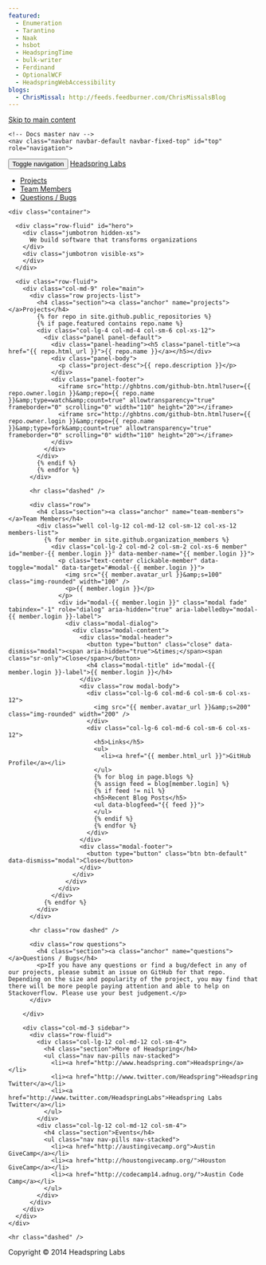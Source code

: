```yaml
---
featured:
  - Enumeration
  - Tarantino
  - Naak
  - hsbot
  - HeadspringTime
  - bulk-writer
  - Ferdinand
  - OptionalWCF
  - HeadspringWebAccessibility
blogs:
  - ChrisMissal: http://feeds.feedburner.com/ChrisMissalsBlog
---
```


<head>
<!-- Meta, title, CSS, favicons, etc. -->
<meta charset="utf-8">
<meta http-equiv="X-UA-Compatible" content="IE=edge">
<meta name="viewport" content="width=device-width, initial-scale=1">

<title>Headspring Labs</title>
<link href="bootstrap.min.css" rel="stylesheet">
<link href="custom.css" rel="stylesheet">

<!-- Favicons -->
<link rel="apple-touch-icon-precomposed" href="/apple-touch-icon-precomposed.png">
<link rel="icon" href="favicon.ico">
  </head>
  <body>
    <a class="sr-only sr-only-focusable" href="#content">Skip to main content</a>

    <!-- Docs master nav -->
    <nav class="navbar navbar-default navbar-fixed-top" id="top" role="navigation">
  <div class="container">
    <div class="navbar-header">
      <button class="navbar-toggle" type="button" data-toggle="collapse" data-target=".bs-navbar-collapse">
        <span class="sr-only">Toggle navigation</span>
        <span class="icon-bar"></span>
        <span class="icon-bar"></span>
        <span class="icon-bar"></span>
      </button>
      <a href="/" class="navbar-brand">Headspring Labs</a>
    </div>
    <nav class="collapse navbar-collapse bs-navbar-collapse" role="navigation">
      <ul class="nav navbar-nav">
        <li>
          <a href="#projects">Projects</a>
        </li>
        <li>
          <a href="#team-members">Team Members</a>
        </li>
        <li>
          <a href="#questions">Questions / Bugs</a>
        </li>
      </ul>
    </nav>
  </div>
</nav>


    <div class="container">

      <div class="row-fluid" id="hero">
        <div class="jumbotron hidden-xs">
          We build software that transforms organizations
        </div>
        <div class="jumbotron visible-xs">
        </div>
      </div>

      <div class="row-fluid">
        <div class="col-md-9" role="main">
          <div class="row projects-list">
            <h4 class="section"><a class="anchor" name="projects"></a>Projects</h4>
            {% for repo in site.github.public_repositories %}
            {% if page.featured contains repo.name %}
			<div class="col-lg-4 col-md-4 col-sm-6 col-xs-12">
			  <div class="panel panel-default">
			    <div class="panel-heading"><h5 class="panel-title"><a href="{{ repo.html_url }}">{{ repo.name }}</a></h5></div>
			    <div class="panel-body">
			      <p class="project-desc">{{ repo.description }}</p>
			    </div>
			    <div class="panel-footer">
			      <iframe src="http://ghbtns.com/github-btn.html?user={{ repo.owner.login }}&amp;repo={{ repo.name }}&amp;type=watch&amp;count=true" allowtransparency="true" frameborder="0" scrolling="0" width="110" height="20"></iframe>
			      <iframe src="http://ghbtns.com/github-btn.html?user={{ repo.owner.login }}&amp;repo={{ repo.name }}&amp;type=fork&amp;count=true" allowtransparency="true" frameborder="0" scrolling="0" width="110" height="20"></iframe>
			    </div>
			  </div>
			</div>
			{% endif %}
            {% endfor %}
          </div>

          <hr class="dashed" />

          <div class="row">
            <h4 class="section"><a class="anchor" name="team-members"></a>Team Members</h4>
            <div class="well col-lg-12 col-md-12 col-sm-12 col-xs-12 members-list">
              {% for member in site.github.organization_members %}
				<div class="col-lg-2 col-md-2 col-sm-2 col-xs-6 member" id="member-{{ member.login }}" data-member-name="{{ member.login }}">
				  <p class="text-center clickable-member" data-toggle="modal" data-target="#modal-{{ member.login }}">
				    <img src="{{ member.avatar_url }}&amp;s=100" class="img-rounded" width="100" />
				    <p>{{ member.login }}</p>
				  </p>
				  <div id="modal-{{ member.login }}" class="modal fade" tabindex="-1" role="dialog" aria-hidden="true" aria-labelledby="modal-{{ member.login }}-label">
				    <div class="modal-dialog">
				      <div class="modal-content">
				        <div class="modal-header">
				          <button type="button" class="close" data-dismiss="modal"><span aria-hidden="true">&times;</span><span class="sr-only">Close</span></button>
				          <h4 class="modal-title" id="modal-{{ member.login }}-label">{{ member.login }}</h4>
				        </div>
				        <div class="row modal-body">
				          <div class="col-lg-6 col-md-6 col-sm-6 col-xs-12">
				            <img src="{{ member.avatar_url }}&amp;s=200" class="img-rounded" width="200" />
				          </div>
				          <div class="col-lg-6 col-md-6 col-sm-6 col-xs-12">
				            <h5>Links</h5>
				            <ul>
				              <li><a href="{{ member.html_url }}">GitHub Profile</a></li>
				            </ul>
				            {% for blog in page.blogs %}
				            {% assign feed = blog[member.login] %}
				            {% if feed != nil %}
				            <h5>Recent Blog Posts</h5>
				            <ul data-blogfeed="{{ feed }}">
				            </ul>
				            {% endif %}
				            {% endfor %}
				          </div>
				        </div>
				        <div class="modal-footer">
				          <button type="button" class="btn btn-default" data-dismiss="modal">Close</button>
				        </div>
				      </div>
				    </div>
				  </div>
				</div>
              {% endfor %}
            </div>
          </div>

          <hr class="row dashed" />

          <div class="row questions">
            <h4 class="section"><a class="anchor" name="questions"></a>Questions / Bugs</h4>
            <p>If you have any questions or find a bug/defect in any of our projects, please submit an issue on GitHub for that repo. Depending on the size and popularity of the project, you may find that there will be more people paying attention and able to help on Stackoverflow. Please use your best judgement.</p>
          </div>

        </div>

        <div class="col-md-3 sidebar">
          <div class="row-fluid">
            <div class="col-lg-12 col-md-12 col-sm-4">
              <h4 class="section">More of Headspring</h4>
              <ul class="nav nav-pills nav-stacked">
                <li><a href="http://www.headspring.com">Headspring</a></li>
                <li><a href="http://www.twitter.com/Headspring">Headspring Twitter</a></li>
                <li><a href="http://www.twitter.com/HeadspringLabs">Headspring Labs Twitter</a></li>
              </ul>
            </div>
            <div class="col-lg-12 col-md-12 col-sm-4">
              <h4 class="section">Events</h4>
              <ul class="nav nav-pills nav-stacked">
                <li><a href="http://austingivecamp.org">Austin GiveCamp</a></li>
                <li><a href="http://houstongivecamp.org/">Houston GiveCamp</a></li>
                <li><a href="http://codecamp14.adnug.org/">Austin Code Camp</a></li>
              </ul>
            </div>
          </div>
        </div>
      </div>
    </div>

    <hr class="dashed" />

  <footer role="contentinfo">
    <div class="container">
      <div class="row-fluid">
        <p>Copyright © 2014 Headspring Labs</p>
      </div>
    </div>
  </footer>

<script src="jquery.min.js"></script>
<script src="bootstrap.min.js"></script>
<script type="text/javascript" src="blogs.js"></script>
  </body>

